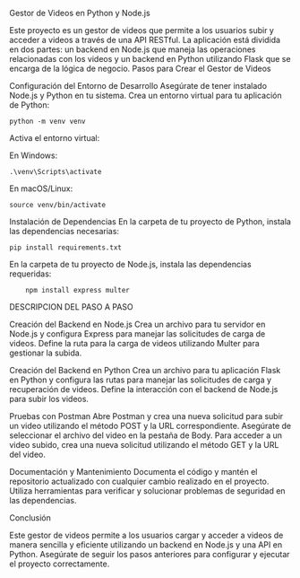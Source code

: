 Gestor de Videos en Python y Node.js

Este proyecto es un gestor de videos que permite a los usuarios subir y acceder a videos a través de una API RESTful. La aplicación está dividida en dos partes: un backend en Node.js que maneja las operaciones relacionadas con los videos y un backend en Python utilizando Flask que se encarga de la lógica de negocio.
Pasos para Crear el Gestor de Videos

  Configuración del Entorno de Desarrollo
  Asegúrate de tener instalado Node.js y Python en tu sistema.
   Crea un entorno virtual para tu aplicación de Python:


    python -m venv venv

Activa el entorno virtual:

   En Windows:

  
    .\venv\Scripts\activate

En macOS/Linux:


    source venv/bin/activate


Instalación de Dependencias
 En la carpeta de tu proyecto de Python, instala las dependencias necesarias:

    

    pip install requirements.txt

En la carpeta de tu proyecto de Node.js, instala las dependencias requeridas:


        npm install express multer



DESCRIPCION DEL PASO A PASO

  Creación del Backend en Node.js
        Crea un archivo para tu servidor en Node.js y configura Express para manejar las solicitudes de carga de videos.
        Define la ruta para la carga de videos utilizando Multer para gestionar la subida.


  Creación del Backend en Python
   Crea un archivo para tu aplicación Flask en Python y configura las rutas para manejar las solicitudes de carga y recuperación de videos.
   Define la interacción con el backend de Node.js para subir los videos.


  Pruebas con Postman
  Abre Postman y crea una nueva solicitud para subir un video utilizando el método POST y la URL correspondiente.
  Asegúrate de seleccionar el archivo del video en la pestaña de Body.
  Para acceder a un video subido, crea una nueva solicitud utilizando el método GET y la URL del video.


  Documentación y Mantenimiento
  Documenta el código y mantén el repositorio actualizado con cualquier cambio realizado en el proyecto.
  Utiliza herramientas para verificar y solucionar problemas de seguridad en las dependencias.

Conclusión

Este gestor de videos permite a los usuarios cargar y acceder a videos de manera sencilla y eficiente utilizando un backend en Node.js y una API en Python. Asegúrate de seguir los pasos anteriores para configurar y ejecutar el proyecto correctamente.
